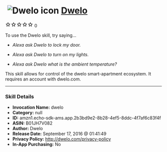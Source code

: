 # &nbsp;<img src="skill_icon" alt="Dwelo icon" width="36"> [Dwelo](http://alexa.amazon.com/#skills/amzn1.echo-sdk-ams.app.2b3bd9e2-8b28-4ef5-8ddc-4f7af6c83f4f)
![0 stars](../../images/ic_star_border_black_18dp_1x.png)![0 stars](../../images/ic_star_border_black_18dp_1x.png)![0 stars](../../images/ic_star_border_black_18dp_1x.png)![0 stars](../../images/ic_star_border_black_18dp_1x.png)![0 stars](../../images/ic_star_border_black_18dp_1x.png) 0

To use the Dwelo skill, try saying...

* *Alexa ask Dwelo to lock my door.*

* *Alexa ask Dwelo to turn on my lights.*

* *Alexa ask Dwelo what is the ambient temperature?*

This skill allows for control of the dwelo smart-apartment ecosystem. It requires an account with dwelo.com.

***

### Skill Details

* **Invocation Name:** dwelo
* **Category:** null
* **ID:** amzn1.echo-sdk-ams.app.2b3bd9e2-8b28-4ef5-8ddc-4f7af6c83f4f
* **ASIN:** B01JH7V082
* **Author:** Dwelo
* **Release Date:** September 17, 2016 @ 01:41:49
* **Privacy Policy:** http://dwelo.com/privacy-policy
* **In-App Purchasing:** No
